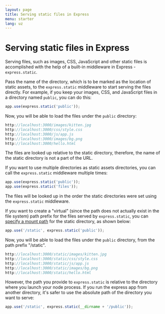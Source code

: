 ```yaml
---
layout: page
title: Serving static files in Express
menu: starter
lang: uz
---
```


# Serving static files in Express
Serving files, such as images, CSS, JavaScript and other static files is accomplished with the help of a built-in middleware in Express - `express.static`.

Pass the name of the directory, which is to be marked as the location of static assets, to the `express.static` middleware to start serving the files directly. For example, if you keep your images, CSS, and JavaScript files in a directory named `public`, you can do this:

~~~js
app.use(express.static('public'));
~~~

Now, you will be able to load the files under the `public` directory:

~~~js
http://localhost:3000/images/kitten.jpg
http://localhost:3000/css/style.css
http://localhost:3000/js/app.js
http://localhost:3000/images/bg.png
http://localhost:3000/hello.html
~~~

<div class="doc-box doc-info">
The files are looked up relative to the static directory, therefore, the name of the static directory is not a part of the URL.
</div>

If you want to use multiple directories as static assets directories, you can call the `express.static` middleware multiple times:

~~~js
app.use(express.static('public'));
app.use(express.static('files'));
~~~

The files will be looked up in the order the static directories were set using the `express.static` middleware.

If you want to create a "virtual" (since the path does not actually exist in the file system) path prefix for the files served by `express.static`, you can [specify a mount path](/4x/api.html#app.use) for the static directory, as shown below:

~~~js
app.use('/static', express.static('public'));
~~~

Now, you will be able to load the files under the `public` directory, from the path prefix "/static".

~~~js
http://localhost:3000/static/images/kitten.jpg
http://localhost:3000/static/css/style.css
http://localhost:3000/static/js/app.js
http://localhost:3000/static/images/bg.png
http://localhost:3000/static/hello.html
~~~

However, the path you provide to `express.static` is relative to the directory where you launch your node process. If you run the express app from another directory, it's safer to use the absolute path of the directory you want to serve:

~~~js
app.use('/static', express.static(__dirname + '/public'));
~~~

